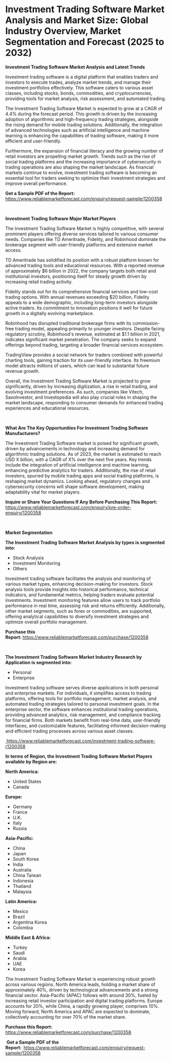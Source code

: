 <p><h1>Investment Trading Software Market Analysis and Market Size: Global Industry Overview, Market Segmentation and Forecast (2025 to 2032)</h1></p><p><strong>Investment Trading Software Market Analysis and Latest Trends</strong></p>
<p><p>Investment trading software is a digital platform that enables traders and investors to execute trades, analyze market trends, and manage their investment portfolios effectively. This software caters to various asset classes, including stocks, bonds, commodities, and cryptocurrencies, providing tools for market analysis, risk assessment, and automated trading.</p><p>The Investment Trading Software Market is expected to grow at a CAGR of 4.4% during the forecast period. This growth is driven by the increasing adoption of algorithmic and high-frequency trading strategies, alongside the rising demand for mobile trading solutions. Additionally, the integration of advanced technologies such as artificial intelligence and machine learning is enhancing the capabilities of trading software, making it more efficient and user-friendly.</p><p>Furthermore, the expansion of financial literacy and the growing number of retail investors are propelling market growth. Trends such as the rise of social trading platforms and the increasing importance of cybersecurity in trading operations are also shaping the market landscape. As financial markets continue to evolve, investment trading software is becoming an essential tool for traders seeking to optimize their investment strategies and improve overall performance.</p></p>
<p><strong>Get a Sample PDF of the Report:&nbsp;</strong> <a href="https://www.reliablemarketforecast.com/enquiry/request-sample/1200358?utm_campaign=3583&utm_medium=2&utm_source=Github&utm_content=ia&utm_term=19042025&utm_id=investment-trading-software">https://www.reliablemarketforecast.com/enquiry/request-sample/1200358</a></p>
<p>&nbsp;</p>
<p><strong>Investment Trading Software Major Market Players</strong></p>
<p><p>The Investment Trading Software Market is highly competitive, with several prominent players offering diverse services tailored to various consumer needs. Companies like TD Ameritrade, Fidelity, and Robinhood dominate the brokerage segment with user-friendly platforms and extensive market access.</p><p>TD Ameritrade has solidified its position with a robust platform known for advanced trading tools and educational resources. With a reported revenue of approximately $6 billion in 2022, the company targets both retail and institutional investors, positioning itself for steady growth driven by increasing retail trading activity.</p><p>Fidelity stands out for its comprehensive financial services and low-cost trading options. With annual revenues exceeding $20 billion, Fidelity appeals to a wide demographic, including long-term investors alongside active traders. Its commitment to innovation positions it well for future growth in a digitally evolving marketplace.</p><p>Robinhood has disrupted traditional brokerage firms with its commission-free trading model, appealing primarily to younger investors. Despite facing regulatory scrutiny, Robinhood's revenue, estimated at $1.1 billion in 2021, indicates significant market penetration. The company seeks to expand offerings beyond trading, targeting a broader financial services ecosystem.</p><p>TradingView provides a social network for traders combined with powerful charting tools, gaining traction for its user-friendly interface. Its freemium model attracts millions of users, which can lead to substantial future revenue growth.</p><p>Overall, the Investment Trading Software Market is projected to grow significantly, driven by increasing digitization, a rise in retail trading, and evolving investment preferences. As such, companies like Vitech, SaxoInvestor, and Investopedia will also play crucial roles in shaping the market landscape, responding to consumer demands for enhanced trading experiences and educational resources.</p></p>
<p>&nbsp;</p>
<p><strong>What Are The Key Opportunities For Investment Trading Software Manufacturers?</strong></p>
<p><p>The Investment Trading Software market is poised for significant growth, driven by advancements in technology and increasing demand for algorithmic trading solutions. As of 2023, the market is estimated to reach USD X billion, with a CAGR of X% over the next five years. Key trends include the integration of artificial intelligence and machine learning, enhancing predictive analytics for traders. Additionally, the rise of retail investors, spurred by mobile trading apps and social trading platforms, is reshaping market dynamics. Looking ahead, regulatory changes and cybersecurity concerns will shape software development, making adaptability vital for market players.</p></p>
<p><strong>Inquire or Share Your Questions If Any Before Purchasing This Report:</strong> <a href="https://www.reliablemarketforecast.com/enquiry/pre-order-enquiry/1200358?utm_campaign=3583&utm_medium=2&utm_source=Github&utm_content=ia&utm_term=19042025&utm_id=investment-trading-software">https://www.reliablemarketforecast.com/enquiry/pre-order-enquiry/1200358</a></p>
<p>&nbsp;</p>
<p><strong>Market Segmentation</strong></p>
<p><strong>The Investment Trading Software Market Analysis by types is segmented into:</strong></p>
<p><ul><li>Stock Analysis</li><li>Investment Monitoring</li><li>Others</li></ul></p>
<p><p>Investment trading software facilitates the analysis and monitoring of various market types, enhancing decision-making for investors. Stock analysis tools provide insights into historical performance, technical indicators, and fundamental metrics, helping traders evaluate potential investments. Investment monitoring features allow users to track portfolio performance in real time, assessing risk and returns efficiently. Additionally, other market segments, such as forex or commodities, are supported, offering analytical capabilities to diversify investment strategies and optimize overall portfolio management.</p></p>
<p><strong>Purchase this Report:&nbsp;</strong><a href="https://www.reliablemarketforecast.com/purchase/1200358?utm_campaign=3583&utm_medium=2&utm_source=Github&utm_content=ia&utm_term=19042025&utm_id=investment-trading-software">https://www.reliablemarketforecast.com/purchase/1200358</a></p>
<p>&nbsp;</p>
<p><strong>The Investment Trading Software Market Industry Research by Application is segmented into:</strong></p>
<p><ul><li>Personal</li><li>Enterprise</li></ul></p>
<p><p>Investment trading software serves diverse applications in both personal and enterprise markets. For individuals, it simplifies access to trading platforms, offering tools for portfolio management, market analysis, and automated trading strategies tailored to personal investment goals. In the enterprise sector, the software enhances institutional trading operations, providing advanced analytics, risk management, and compliance tracking for financial firms. Both markets benefit from real-time data, user-friendly interfaces, and customizable features, facilitating informed decision-making and efficient trading processes across various asset classes.</p></p>
<p><a href="https://www.reliablemarketforecast.com/investment-trading-software-r1200358?utm_campaign=3583&utm_medium=2&utm_source=Github&utm_content=ia&utm_term=19042025&utm_id=investment-trading-software">&nbsp;https://www.reliablemarketforecast.com/investment-trading-software-r1200358</a></p>
<p><strong>In terms of Region, the Investment Trading Software Market Players available by Region are:</strong></p>
<p>
    <p> <strong> North America: </strong>
        <ul>
            <li>United States</li>
            <li>Canada</li>
        </ul>
        </p> 
    <p> <strong> Europe: </strong>
        <ul>
            <li>Germany</li>
            <li>France</li>
            <li>U.K.</li>
            <li>Italy</li>
            <li>Russia</li>
        </ul>
        </p> 
    <p> <strong> Asia-Pacific: </strong>
        <ul>
            <li>China</li>
            <li>Japan</li>
            <li>South Korea</li>
            <li>India</li>
            <li>Australia</li>
            <li>China Taiwan</li>
            <li>Indonesia</li>
            <li>Thailand</li>
            <li>Malaysia</li>
        </ul>
        </p> 
    <p> <strong> Latin America: </strong>
        <ul>
            <li>Mexico</li>
            <li>Brazil</li>
            <li>Argentina Korea</li>
            <li>Colombia</li>
        </ul>
        </p> 
    <p> <strong> Middle East & Africa: </strong>
        <ul>
            <li>Turkey</li>
            <li>Saudi</li>
            <li>Arabia</li>
            <li>UAE</li>
            <li>Korea</li>
        </ul>
    </p>
    </p>
<p><p>The Investment Trading Software Market is experiencing robust growth across various regions. North America leads, holding a market share of approximately 40%, driven by technological advancements and a strong financial sector. Asia-Pacific (APAC) follows with around 30%, fueled by increasing retail investor participation and digital trading platforms. Europe accounts for 20%, while China, a rapidly growing player, comprises 10%. Moving forward, North America and APAC are expected to dominate, collectively accounting for over 70% of the market share.</p></p>
<p><strong>Purchase this Report: </strong><a href="https://www.reliablemarketforecast.com/purchase/1200358?utm_campaign=3583&utm_medium=2&utm_source=Github&utm_content=ia&utm_term=19042025&utm_id=investment-trading-software">https://www.reliablemarketforecast.com/purchase/1200358</a></p>
<p>&nbsp;<strong>Get a Sample PDF of the Report:&nbsp;&nbsp;</strong><a href="https://www.reliablemarketforecast.com/enquiry/request-sample/1200358?utm_campaign=3583&utm_medium=2&utm_source=Github&utm_content=ia&utm_term=19042025&utm_id=investment-trading-software">https://www.reliablemarketforecast.com/enquiry/request-sample/1200358</a></p>
<p><strong></strong></p>
<p><p></p><p></p><p></p></p>